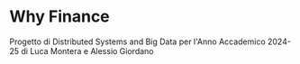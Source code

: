 # Why Finance
Progetto di Distributed Systems and Big Data per l'Anno Accademico 2024-25 di Luca Montera e Alessio Giordano
